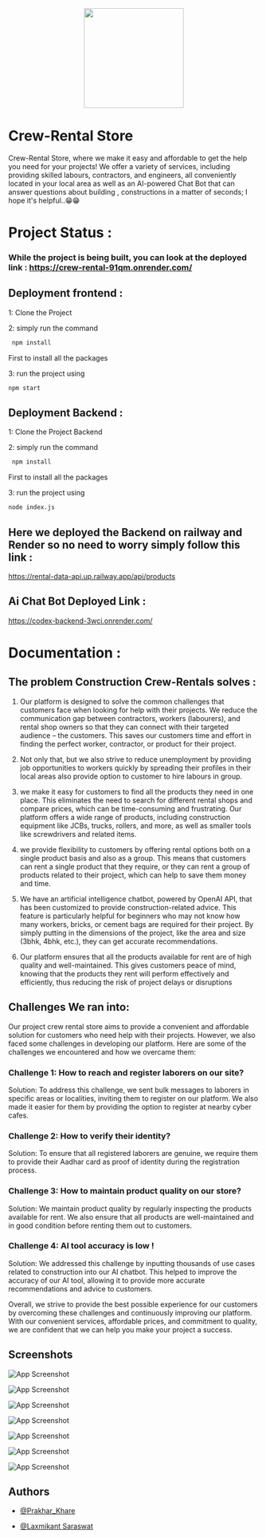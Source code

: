 <div align="center">
  <img src="https://drive.google.com/u/0/uc?id=1qA2dz01DxdX6zWZpBinm-CK9KsNI5sVI&export=download" width="200" />
</div>


# Crew-Rental Store

Crew-Rental Store, where we make it easy and affordable to get the help you need for your projects! We offer a variety of services, including providing skilled labours, contractors, and engineers, all conveniently located in your local area as well as an AI-powered Chat Bot that can answer questions about building , constructions in a matter of seconds; I hope it's helpful..😁😁 

# Project Status : 

### While the project is being built, you can look at the deployed link : https://crew-rental-91qm.onrender.com/


## Deployment frontend :

1: Clone the Project

2: simply run the command

```bash
 npm install
```

First to install all the packages

3: run the project using

```bash
npm start
```

## Deployment Backend :

1: Clone the Project Backend

2: simply run the command

```bash
 npm install
```

First to install all the packages

3: run the project using

```bash
node index.js
```

## Here we deployed the Backend on railway and Render so no need to worry simply follow this link : 
https://rental-data-api.up.railway.app/api/products

## Ai Chat Bot Deployed Link : 
https://codex-backend-3wci.onrender.com/



# Documentation : 

## The problem Construction Crew-Rentals solves : 

1. Our platform is designed to solve the common challenges that customers face when looking for help with their projects. We reduce the communication gap between contractors, workers (labourers), and rental shop owners so that they can connect with their targeted audience – the customers. This saves our customers time and effort in finding the perfect worker, contractor, or product for their project.

2. Not only that, but we also strive to reduce unemployment by providing job opportunities to workers quickly by spreading their profiles in their local areas also provide option to customer to hire labours in group.

3. we make it easy for customers to find all the products they need in one place. This eliminates the need to search for different rental shops and compare prices, which can be time-consuming and frustrating. Our platform offers a wide range of products, including construction equipment like JCBs, trucks, rollers, and more, as well as smaller tools like screwdrivers and related items.

4. we provide flexibility to customers by offering rental options both on a single product basis and also as a group. This means that customers can rent a single product that they require, or they can rent a group of products related to their project, which can help to save them money and time.

5. We have an artificial intelligence chatbot, powered by OpenAI API, that has been customized to provide construction-related advice. This feature is particularly helpful for beginners who may not know how many workers, bricks, or cement bags are required for their project. By simply putting in the dimensions of the project, like the area and size (3bhk, 4bhk, etc.), they can get accurate recommendations.

6. Our platform ensures that all the products available for rent are of high quality and well-maintained. This gives customers peace of mind, knowing that the products they rent will perform effectively and efficiently, thus reducing the risk of project delays or disruptions

## Challenges We ran into: 

Our project crew rental store aims to provide a convenient and affordable solution for customers who need help with their projects. However, we also faced some challenges in developing our platform. Here are some of the challenges we encountered and how we overcame them:

### Challenge 1: How to reach and register laborers on our site?

Solution: To address this challenge, we sent bulk messages to laborers in specific areas or localities, inviting them to register on our platform. We also made it easier for them by providing the option to register at nearby cyber cafes.

### Challenge 2: How to verify their identity?

Solution: To ensure that all registered laborers are genuine, we require them to provide their Aadhar card as proof of identity during the registration process.

### Challenge 3: How to maintain product quality on our store?

Solution: We maintain product quality by regularly inspecting the products available for rent. We also ensure that all products are well-maintained and in good condition before renting them out to customers.

### Challenge 4: AI tool accuracy is low !

Solution: We addressed this challenge by inputting thousands of use cases related to construction into our AI chatbot. This helped to improve the accuracy of our AI tool, allowing it to provide more accurate recommendations and advice to customers.

Overall, we strive to provide the best possible experience for our customers by overcoming these challenges and continuously improving our platform. With our convenient services, affordable prices, and commitment to quality, we are confident that we can help you make your project a success.

## Screenshots

![App Screenshot](https://drive.google.com/u/0/uc?id=1uSfxJ0V0hbHzoACRT4L6qp47-mZ_MRIl&export=download)

![App Screenshot](https://drive.google.com/u/0/uc?id=1pEtnPKn3zXXMxRgSummIzfEEDWiI8-VV&export=download)

![App Screenshot](https://drive.google.com/u/0/uc?id=1l9kB8b4YqP4OXY5AanrLuElcHGt3f-v3&export=download)


![App Screenshot](https://drive.google.com/u/0/uc?id=1A3HgVk-V4ljEKo2KLQtv2aHefp-JVdwC&export=download)

![App Screenshot](https://drive.google.com/u/0/uc?id=1ho-9NjOAPbEyU8sgWbd7ZY2SxQeUCgCE&export=download)


![App Screenshot](https://drive.google.com/u/0/uc?id=1N1r4L7GSzll9Hz5miDs4S-VCR4jzgu8-&export=download)

![App Screenshot](https://drive.google.com/u/0/uc?id=1BZ1pu-ncKb6L86LFDFbeINHKinZPHxN2&export=download)











## Authors

- [@Prakhar_Khare](https://github.com/theprakharkhare)
  
- [@Laxmikant Saraswat](https://github.com/laxmikant007)



